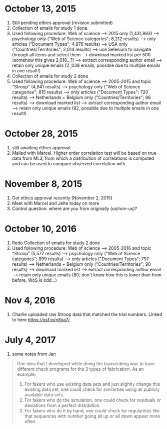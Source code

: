 # October 13, 2015
1. Still pending ethics approval (revision submitted)
2. Collection of emails for study 1 done. 
3. Used following procedure: Web of science --> 2015 only (1,431,893) --> psychology only ("Web of Science categories"; 8,212 results) --> only articles ("Document Types"; 4,876 results) --> USA only ("Countries/Territories"; 2,014 results) --> use Selenium to navigate through all items and select them --> download marked list per 500 (somehow this gives 2,018...?) --> extract corresponding author email --> retain only unique emails (2 ,038 emails, possible due to multiple emails in one result!)
4. Collection of emails for study 2 done
5. Used following procedure: Web of science --> 2005-2015 and topic "Stroop" (4,941 results) --> psychology only ("Web of Science categories"; 815 results) --> only articles ("Document Types"; 720 results) --> Netherlands + Belgium only ("Countries/Territories"; 86 results) --> download marked list --> extract corresponding author email --> retain only unique emails (92, possible due to multiple emails in one result!)

# October 28, 2015
1. still awaiting ethics approval
2. Mailed with Marcel. Higher order correlation test will be based on true data from ML3, from which a distribution of correlations is computed and can be used to compare observed correlation with.

# November 8, 2015
1. Got ethics approval recently (November 2, 2015)
2. Meet with Marcel and Jelte today on more
3. Control question: where are you from originally (us/non-us)?

# October 10, 2016
1. Redo Collection of emails for study 2 done
2. Used following procedure: Web of science --> 2005-2016 and topic "Stroop" (5,577 results) --> psychology only ("Web of Science categories"; 899 results) --> only articles ("Document Types"; 797 results) --> Netherlands + Belgium only ("Countries/Territories"; 90 results) --> download marked list --> extract corresponding author email --> retain only unique emails (80; don't know how this is lower than from before, WoS is odd...)

# Nov 4, 2016
1. Charlie uploaded raw Stroop data that matched the trial numbers. Linked to here https://osf.io/n8xa7/

# July 4, 2017
1. some notes from Jan
>One idea that I developed while doing the transcribing was to have different check programs for the 3 types of fabrication. As an example:
>1. For fakers who use existing data sets and just slightly change this existing data set, one could check for similarties using all publicly available data sets. 
>2. For fakers who do the simulation, one could check for residuals or deviations from a perfect distribition
>3. For fakers who do it by hand, one could check for regularities like that sequences with number going all up or all down appear more often.


